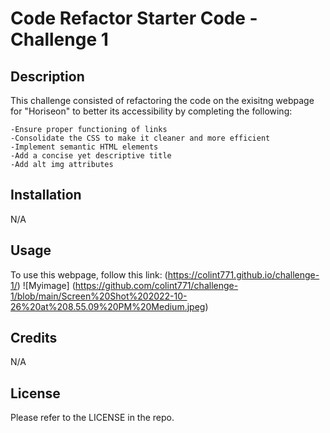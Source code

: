 # Code Refactor Starter Code - Challenge 1

## Description 

This challenge consisted of refactoring the code on the exisitng webpage for "Horiseon" to better its accessibility by completing the following:

    -Ensure proper functioning of links
    -Consolidate the CSS to make it cleaner and more efficient 
    -Implement semantic HTML elements 
    -Add a concise yet descriptive title 
    -Add alt img attributes 

## Installation
N/A

## Usage
To use this webpage, follow this link: (https://colint771.github.io/challenge-1/)
![Myimage] (https://github.com/colint771/challenge-1/blob/main/Screen%20Shot%202022-10-26%20at%208.55.09%20PM%20Medium.jpeg)

## Credits
N/A

## License 
Please refer to the LICENSE in the repo.